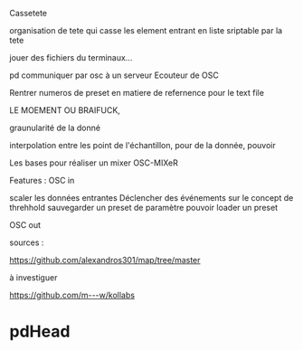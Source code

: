 Cassetete

organisation de tete qui casse les element entrant en liste sriptable par la tete

jouer des fichiers du terminaux...

pd communiquer par osc à un serveur Ecouteur de OSC


Rentrer numeros de preset en matiere de refernence pour le text file


LE MOEMENT OU BRAIFUCK,

graunularité de la donné

interpolation entre les point de l'échantillon,  pour de la donnée,
pouvoir 



Les bases pour réaliser un mixer OSC-MIXeR

Features :
OSC in

scaler les données entrantes
Déclencher des événements sur le concept de threhhold
sauvegarder un preset de paramètre
pouvoir loader un preset


OSC out


sources :

https://github.com/alexandros301/map/tree/master


à investiguer

https://github.com/m---w/kollabs
# pdHead
